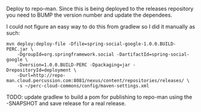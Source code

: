 Deploy to repo-man. Since this is being deployed to the releases repository you need to BUMP the version number and update the dependees.

I could not figure an easy way to do this from gradlew so I did it manually as such:
```
mvn deploy:deploy-file -Dfile=spring-social-google-1.0.0.BUILD-PERC.jar \
    -DgroupId=org.springframework.social -DartifactId=spring-social-google \
    -Dversion=1.0.0.BUILD-PERC -Dpackaging=jar -DrepositoryId=deployment \
    -Durl=http://repo-man.cloud.percussion.com:8081/nexus/content/repositories/releases/ \
    -s ~/perc-cloud-commons/config/maven-settings.xml
```

TODO: update gradlew to build a pom for publishing to repo-man using the -SNAPSHOT and save release for a real release.
